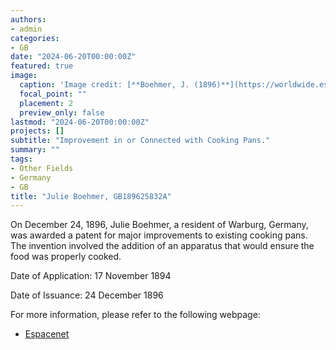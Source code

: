 ```yaml
---
authors:
- admin
categories:
- GB
date: "2024-06-20T00:00:00Z"
featured: true
image:
  caption: 'Image credit: [**Boehmer, J. (1896)**](https://worldwide.espacenet.com/patent/search/family/032412690/publication/GB189625832A?q=pn%3DGB189625832A&queryLang=en%3Ade%3Afr)'
  focal_point: ""
  placement: 2
  preview_only: false
lastmod: "2024-06-20T00:00:00Z"
projects: []
subtitle: "Improvement in or Connected with Cooking Pans."
summary: ""
tags:
- Other Fields
- Germany 
- GB 
title: "Julie Boehmer, GB189625832A"
---
```

On December 24, 1896, Julie Boehmer, a resident of Warburg, Germany, was awarded a patent for major improvements to existing cooking pans. The invention involved the addition of an apparatus that would ensure the food was properly cooked.   

Date of Application: 17 November 1894 

Date of Issuance: 24 December 1896

For more information, please refer to the following webpage: 

- [Espacenet](https://worldwide.espacenet.com/patent/search/family/032412690/publication/GB189625832A?q=pn%3DGB189625832A&queryLang=en%3Ade%3Afr)

